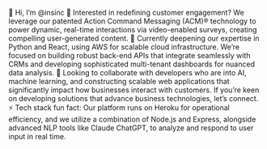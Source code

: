 👋 Hi, I’m @insinc
👀 Interested in redefining customer engagement? We leverage our patented Action Command Messaging (ACM)® technology to power dynamic, real-time interactions via video-enabled surveys, creating compelling user-generated content.
🌱 Currently deepening our expertise in Python and React, using AWS for scalable cloud infrastructure. We’re focused on building robust back-end APIs that integrate seamlessly with CRMs and developing sophisticated multi-tenant dashboards for nuanced data analysis.
💞️ Looking to collaborate with developers who are into AI, machine learning, and constructing scalable web applications that significantly impact how businesses interact with customers. If you’re keen on developing solutions that advance business technologies, let’s connect.
⚡ Tech stack fun fact: Our platform runs on Heroku for operational efficiency, and we utilize a combination of Node.js and Express, alongside advanced NLP tools like Claude ChatGPT, to analyze and respond to user input in real time.

<!---
insinc/insinc is a ✨ special ✨ repository because its `README.md` (this file) appears on your GitHub profile.
You can click the Preview link to take a look at your changes.
--->
